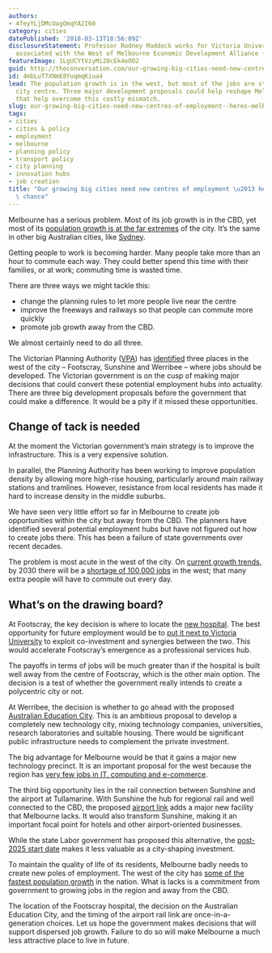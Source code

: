 ```yaml
---
authors:
- 4feyYLjDMcUagOmqYA2I60
category: cities
datePublished: '2018-03-13T18:56:09Z'
disclosureStatement: Professor Rodney Maddock works for Victoria University and is
  associated with the West of Melbourne Economic Development Alliance (WOMEDA)
featureImage: 1LgUCYtVzyMi28cEk4eOO2
guid: http://theconversation.com/our-growing-big-cities-need-new-centres-of-employment-heres-melbournes-chance-93067
id: 4mbLuT7XNmE8YuqmqKiua4
lead: The population growth is in the west, but most of the jobs are still in the
  city centre. Three major development proposals could help reshape Melbourne in ways
  that help overcome this costly mismatch.
slug: our-growing-big-cities-need-new-centres-of-employment--heres-melbournes-chance
tags:
- cities
- cities & policy
- employment
- melbourne
- planning policy
- transport policy
- city planning
- innovation hubs
- job creation
title: "Our growing big cities need new centres of employment \u2013 here's Melbourne's\
  \ chance"
---
```

Melbourne has a serious problem. Most of its job growth is in the CBD, yet most of its [population growth is at the far extremes](http://www.abs.gov.au/ausstats/abs@.nsf/Previousproducts/3218.0Main%20Features252014-15?opendocument&tabname=Summary&prodno=3218.0&issue=2014-15&num=&view=) of the city. It’s the same in other big Australian cities, like [Sydney](https://theconversation.com/if-the-people-cant-get-to-their-jobs-bring-the-jobs-to-the-people-57567).

Getting people to work is becoming harder. Many people take more than an hour to commute each way. They could better spend this time with their families, or at work; commuting time is wasted time.

There are three ways we might tackle this:

  * change the planning rules to let more people live near the centre
  * improve the freeways and railways so that people can commute more quickly
  * promote job growth away from the CBD.



We almost certainly need to do all three.


The Victorian Planning Authority ([VPA](https://vpa.vic.gov.au/)) has [identified](https://vpa.vic.gov.au/urban-renewal/national-employment-clusters/) three places in the west of the city – Footscray, Sunshine and Werribee – where jobs should be developed. The Victorian government is on the cusp of making major decisions that could convert these potential employment hubs into actuality. There are three big development proposals before the government that could make a difference. It would be a pity if it missed these opportunities.

## Change of tack is needed

At the moment the Victorian government’s main strategy is to improve the infrastructure. This is a very expensive solution. 

In parallel, the Planning Authority has been working to improve population density by allowing more high-rise housing, particularly around main railway stations and tramlines. However, resistance from local residents has made it hard to increase density in the middle suburbs.

We have seen very little effort so far in Melbourne to create job opportunities within the city but away from the CBD. The planners have identified several potential employment hubs but have not figured out how to create jobs there. This has been a failure of state governments over recent decades.

The problem is most acute in the west of the city. On [current growth trends](http://www.communityprofile.com.au/melbourneswest), by 2030 there will be a [shortage of 100,000 jobs](http://www.rdv.vic.gov.au/__data/assets/pdf_file/0010/1408357/FUTURE_INDUSTRY_REPORT_SUMMARY_36_7_FINAL_D.pdf) in the west; that many extra people will have to commute out every day.

## What’s on the drawing board?

At Footscray, the key decision is where to locate the [new hospital](http://www.westernhealth.org.au/AboutUs/News/Pages/A-new-beginning-for-Footscray-Hospital.aspx). The best opportunity for future employment would be to [put it next to Victoria University](http://www.westernhealth.org.au/AboutUs/News/Documents/Media%20release%20-%20Footscray%20Hospital%20rebuild_7Dec17.pdf) to exploit co-investment and synergies between the two. This would accelerate Footscray’s emergence as a professional services hub. 

The payoffs in terms of jobs will be much greater than if the hospital is built well away from the centre of Footscray, which is the other main option. The decision is a test of whether the government really intends to create a polycentric city or not.


At Werribee, the decision is whether to go ahead with the proposed [Australian Education City](http://www.heraldsun.com.au/news/victoria/future-melbourne/tech-giants-push-for-piece-of-30bn-super-city-in-east-werribee/news-story/51e77278242514b23567bf6b9e00050c). This is an ambitious proposal to develop a completely new technology city, mixing technology companies, universities, research laboratories and suitable housing. There would be significant public infrastructure needs to complement the private investment. 

The big advantage for Melbourne would be that it gains a major new technology precinct. It is an important proposal for the west because the region has [very few jobs in IT, computing and e-commerce](http://www.rdv.vic.gov.au/__data/assets/pdf_file/0010/1408357/FUTURE_INDUSTRY_REPORT_SUMMARY_36_7_FINAL_D.pdf).

The third big opportunity lies in the rail connection between Sunshine and the airport at Tullamarine. With Sunshine the hub for regional rail and well connected to the CBD, the proposed [airport link](https://www.theage.com.au/national/victoria/sunshine-route-to-melbourne-airport-backed-by-rail-group-20171123-gzrqgl.html) adds a major new facility that Melbourne lacks. It would also transform Sunshine, making it an important focal point for hotels and other airport-oriented businesses. 

While the state Labor government has proposed this alternative, the [post-2025 start date](https://www.theage.com.au/national/victoria/melbourne-airport-rail-to-be-under-way-within-10-years-premier-says-20171122-gzqywe.html) makes it less valuable as a city-shaping investment.


To maintain the quality of life of its residents, Melbourne badly needs to create new poles of employment. The west of the city has [some of the fastest population growth](http://www.abs.gov.au/ausstats/abs@.nsf/Previousproducts/3218.0Main%20Features252014-15?opendocument&tabname=Summary&prodno=3218.0&issue=2014-15&num=&view=) in the nation. What is lacks is a commitment from government to growing jobs in the region and away from the CBD.

The location of the Footscray hospital, the decision on the Australian Education City, and the timing of the airport rail link are once-in-a-generation choices. Let us hope the government makes decisions that will support dispersed job growth. Failure to do so will make Melbourne a much less attractive place to live in future.